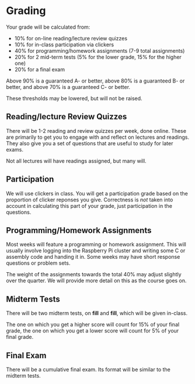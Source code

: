 # Grading

Your grade will be calculated from:

- 10% for on-line reading/lecture review quizzes
- 10% for in-class participation via clickers
- 40% for programming/homework assignments (7-9 total assignments)
- 20% for 2 mid-term tests (5% for the lower grade, 15% for the higher one)
- 20% for a final exam

Above 90% is a guaranteed A- or better, above 80% is a guaranteed B- or better, and above 70% is a guaranteed C- or better.

These thresholds may be lowered, but will not be raised.


## Reading/lecture Review Quizzes

There will be 1-2 reading and review quizzes per week, done online. These are primarily to get you to engage with and reflect on lectures and readings. They also give you a set of questions that are useful to study for later exams.

Not all lectures will have readings assigned, but many will.

## Participation

We will use clickers in class. You will get a participation grade based on the proportion of clicker reponses you give. Correctness is _not_ taken into account in calculating this part of your grade, just participation in the questions.

## Programming/Homework Assignments

Most weeks will feature a programming or homework assignment. This will usually involve logging into the Raspberry Pi cluster and writing some C or assembly code and handing it in. Some weeks may have short response questions or problem sets.

The weight of the assignments towards the total 40% may adjust slightly over the quarter. We will provide more detail on this as the course goes on.

## Midterm Tests

There will be two midterm tests, on **fill** and **fill**, which will be given in-class.

The one on which you get a higher score will count for 15% of your final grade, the one on which you get a lower score will count for 5% of your final grade.

## Final Exam

There will be a cumulative final exam. Its format will be similar to the midterm tests.

